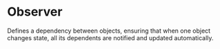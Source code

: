 # Observer
Defines a dependency between objects, ensuring that when one object changes state, all its dependents are notified and updated automatically.